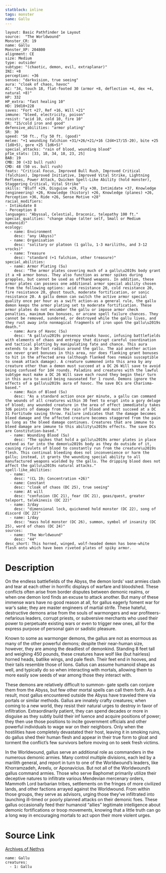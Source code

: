 ```yaml
---
statblock: inline
tags: monster
name: Gallu
---
```

```statblock
layout: Basic Pathfinder 1e Layout
source:  "The Worldwound"
Monster_CR: 19
name: Gallu
Monster_XP: 204800
alignment: CE
size: Medium
type: outsider
subtype: "(chaotic, demon, evil, extraplanar)"
INI: +8
perception: +36
senses: "darkvision, true seeing"
aura: "cloak of chaos, havoc"
AC: "34, touch 18, flat-footed 30 (armor +8, deflection +4, dex +4, natural +8)"
HP: 332
HP_extra: "fast healing 10"
HD: 19d10+228
saves: "Fort +27, Ref +16, Will +21"
immune: "bleed, electricity, poison"
resist: "acid 10, cold 10, fire 10"
DR: "15/cold iron and good"
defensive_abilities: "armor plating"
SR: 30
speed: "50 ft., fly 50 ft. (good)"
melee: "+1 wounding falchion +31/+26/+21/+16 (2d4+17/15-20), bite +25 (1d8+5), gore +25 (1d6+5)"
special_attacks: "rain of blood, wounding blood"
pf1e_stats: [33, 18, 34, 18, 23, 25]
BAB: 19
CMB: 30 (+32 bull rush)
CMD: 48 (50 vs. bull rush)
feats: "Critical Focus, Improved Bull Rush, Improved Critical (falchion), Improved Initiative, Improved Vital Strike, Lightning Reflexes, Power Attack, Quicken Spell-Like Ability (hold monster), Staggering Critical, Vital Strike"
skills: "Bluff +29, Disguise +29, Fly +30, Intimidate +37, Knowledge (engineering) +26, Knowledge (history) +26, Knowledge (planes) +26, Perception +36, Ride +26, Sense Motive +28"
racial_modifiers:
- Intimidate 8
- Perception 8
languages: "Abyssal, Celestial, Draconic, telepathy 100 ft."
special_qualities: "change shape (alter self, Small or Medium humanoid)"
ecology:
  - name: Environment
    desc: "any (Abyss)"
  - name: Organisation
    desc: "solitary or platoon (1 gallu, 1-3 mariliths, and 3-12 vrocks)"
  - name: Treasure
    desc: "standard (+1 falchion, other treasure)"
special_abilities:
  - name: Armor Plating (Su)
    desc: "The armor plates covering much of a gallu\u2019s body grant it a +8 armor bonus. They also function as armor spikes during grapples, but cannot be used as offhand weapons. In addition, these armor plates can possess one additional armor special ability chosen from the following options: acid resistance 20, cold resistance 20, fire resistance 20, ghost touch, moderate fortification, or sonic resistance 20. A gallu demon can switch the active armor special quality once per hour as a swift action-as a general rule, the gallu demon keeps the armor plating set to moderate fortification. These armor plates do not encumber the gallu or impose armor check penalties, maximum Dex bonuses, or arcane spell failure chances. They cannot be removed, sundered, or destroyed while the gallu lives, and they rust away into nonmagical fragments of iron upon the gallu\u2019s death."
  - name: Aura of Havoc (Su)
    desc: "A gallu\u2019s presence wreaks havoc, infusing battlefields with elements of chaos and entropy that disrupt careful coordination and tactical plotting by manipulating fate and chance. This aura extends to a 30-foot radius around the gallu. The aid another action can never grant bonuses in this area, nor does flanking grant bonuses to hit in the affected area (although flanked foes remain susceptible to sneak attack damage). A creature summoned into this area by any creature other than a demon must succeed at a DC 26 Will save to avoid being confused for 1d4 rounds. Paladins and creatures with the lawful subtype must make a DC 26 Will save each round they begin their turn in this aura to avoid being nauseated for 1 round. Demons ignore the effects of a gallu\u2019s aura of havoc. The save DCs are Charisma-based."
  - name: Rain of Blood (Su)
    desc: "As a standard action once per minute, a gallu can command the wounds of all creatures within 30 feet to erupt into a gory deluge of blood; any wounded creature in the area of effect immediately takes 3d6 points of damage from the rain of blood and must succeed at a DC 31 Fortitude saving throw. Failure indicates that the damage becomes bleed damage and the affected creature becomes staggered from the pain as long as the bleed damage continues. Creatures that are immune to bleed damage are immune to this ability\u2019s effects. The save DCs are Constitution-based."
  - name: Wounding Blood (Su)
    desc: "The spikes that hold a gallu\u2019s armor plates in place extend as far into the demon\u2019s body as they do outside of it, causing rivulets of blood to constantly run from the creature\u2019s flesh. This continual bleeding does not inconvenience or harm the gallu; instead, it grants the wounding special ability to all manufactured weapons wielded by the gallu. The dripping blood does not affect the gallu\u2019s natural attacks."
spell-like_abilities:
  - name:
    desc: "(CL 19; Concentration +26)"
  - name: Constant
    desc: "cloak of chaos (DC 25), true seeing"
  - name: At will
    desc: "confusion (DC 21), fear (DC 21), geas/quest, greater teleport, telekinesis (DC 22)"
  - name: 3/day
    desc: "dimensional lock, quickened hold monster (DC 22), song of discord (DC 22)"
  - name: 1/day
    desc: "mass hold monster (DC 26), summon, symbol of insanity (DC 25), word of chaos (DC 24)"
sources:
  - name: "The Worldwound"
    desc: "44"
desc_short: This horned, winged, wolf-headed demon has bone-white flesh onto which have been riveted plates of spiky armor. 
```
# Description
On the endless battlefields of the Abyss, the demon lords’ vast armies clash and tear at each other in horrific displays of warfare and bloodshed. These conflicts often arise from border disputes between demonic realms, or when one demon lord finds an excuse to attack another. But many of these immense wars have no good reason at all, for gallus eagerly foment war for war’s sake; they are master engineers of martial strife. These hateful, destructive demons arise from the souls of warmongers and war profiteers-nefarious leaders, corrupt priests, or subversive merchants who used their power to perpetuate existing wars or even to trigger new ones, all for the express purpose of personal gain or sadistic pleasure. 

Known to some as warmonger demons, the gallus are not as enormous as many of the other powerful demons; despite their near-human size, however, they are among the deadliest of demonkind. Standing 8 feet tall and weighing 450 pounds, these creatures have wolf like (but hairless) horned heads, batlike wings, and pale flesh. Their feet end in hooves, and their tails resemble those of lions. Gallus can assume humanoid shape as well, and typically do so when interacting with mortals, allowing them to more easily sow seeds of war among those they interact with. 

These demons are relatively difficult to summon- gate spells can conjure them from the Abyss, but few other mortal spells can call them forth. As a result, most gallus encountered outside the Abyss have traveled there via portals or similar methods. Gallus are innately crafty creatures; when coming to a new world, they resist their natural urges to destroy in favor of infiltration. Extraordinarily patient, they can spend decades or more in disguise as they subtly build their inf luence and acquire positions of power; they then use those positions to incite government officials and other powerful individuals to wage war on their neighbors. Only when the hostilities have completely devastated their host, leaving it in smoking ruins, do gallus shed their human flesh and appear in their true form to gloat and torment the conflict’s few survivors before moving on to seek fresh victims. 

In the Worldwound, gallus serve an additional role as commanders in the numerous demonic armies. Many control multiple divisions, each led by a marilith general, and report in turn to one of the Worldwound’s leaders, like Khorramzadeh, Areelu, or Aponavicius. But not all of the Worldwound’s gallus command armies. Those who serve Baphomet primarily utilize their deceptive natures to infiltrate various Mendevian mercenary orders, Mammoth Lord barbarian tribes, settlements on the fringes of more civilized lands, and other factions arrayed against the Worldwound. From within those groups, they serve as advisors, urging those they’ve infiltrated into launching ill-timed or poorly planned attacks on their demonic foes. These gallus occasionally feed their humanoid “allies” legitimate intelligence about demonic fortifications or troop movements, knowing that a little truth can go a long way in encouraging mortals to act upon their more violent urges.
# Source Link
[Archives of Nethys](https://aonprd.com/MonsterDisplay.aspx?ItemName=Gallu)
```encounter-table
name: Gallu
creatures:
  - 1: Gallu
```

